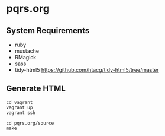 # pqrs.org

## System Requirements

* ruby
 * mustache
 * RMagick
 * sass
* tidy-html5 https://github.com/htacg/tidy-html5/tree/master

## Generate HTML

```
cd vagrant
vagrant up
vagrant ssh

cd pqrs.org/source
make
```
